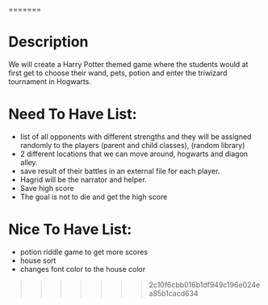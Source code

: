 
=======
# Description
We will create a Harry Potter themed game where the students would at first get to choose their wand, pets, potion and enter the triwizard tournament in Hogwarts.

# Need To Have List:
- list of all opponents with different strengths and they will be assigned randomly to the players (parent and child classes), (random library)
- 2 different locations that we can move around, hogwarts and diagon alley.
- save result of their battles in an external file for each player. 
- Hagrid will be the narrator and helper. 
- Save high score
- The goal is not to die and get the high score

# Nice To Have List:  
- potion riddle game to get more scores
- house sort
- changes font color to the house color
>>>>>>> 2c10f6cbb016b1df949c196e024ea85b1cacd634

